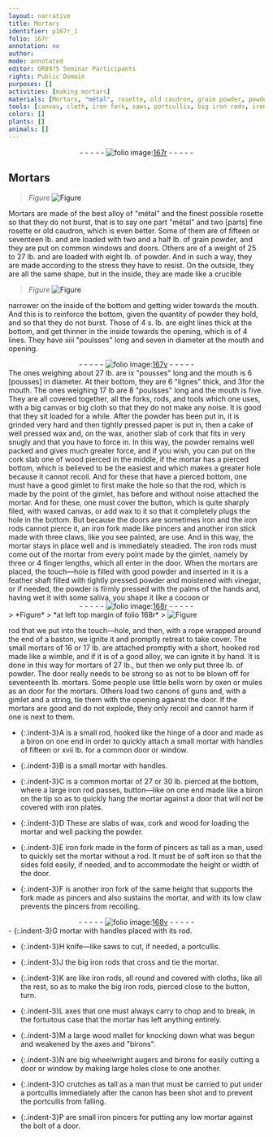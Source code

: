```yaml
---
layout: narrative
title: Mortars
identifier: p167r_1
folio: 167r
annotation: no
author:
mode: annotated
editor: GR8975 Seminar Participants
rights: Public Domain
purposes: []
activities: [making mortars]
materials: [Mortars, "métal", rosette, old caudron, grain powder, powder, forks, rods, wax, cork, wood, iron rods, vinegar, rope, baston, guns, gimlet, small rod, biron, small mortar, common mortar, mortar with handles, crutches]
tools: [canvas, cloth, iron fork, saws, portcullis, big iron rods, iron rods, axes, mallet, wheelwright augers, birons, iron pincers]
colors: []
plants: []
animals: []
---
```


 <div class="folio" align="center">- - - - - <a href="http://gallica.bnf.fr/ark:/12148/btv1b10500001g/f339.image" target="_blank"><img src="https://cu-mkp.github.io/GR8975-edition/assets/photo-icon.png" alt="folio image: " style="display:inline-block; margin-bottom:-3px;"/>167r</a> - - - - - </div> <span class="activity"></span> 

## Mortars

 
> *Figure*
> <a href="https://drive.google.com/open?id=0B9-oNrvWdlO5QTU2dDJtWHU5Nmc" target="_blank"><img src="https://cu-mkp.github.io/GR8975-edition/assets/photo-icon.png" alt="Figure" style="display:inline-block; margin-bottom:-3px;"/></a>
 
<span class="material">Mortars</span> are made of the best alloy of <span class="material">"métal"</span> and the finest possible <span class="material">rosette</span> so that they do not burst, that is to say one part "métal" and two [parts] fine rosette or <span class="material">old caudron</span>, which is even better. Some of them are of <span class="unit">fifteen or seventeen lb.</span> and are loaded with <span class="unit">two and a half lb.</span> of <span class="material">grain powder</span>, and they are put on common windows and doors. Others are of a weight of <span class="unit">25 to 27 lb.</span> and are loaded with <span class="unit">eight lb.</span> of <span class="material">powder</span>. And in such a way, they are made according to the stress they have to resist. On the outside, they are all the same shape, but in the inside, they are made like a crucible
 
> *Figure*
> <a href="https://drive.google.com/open?id=0B9-oNrvWdlO5OUZCVWpfdmlzbWc" target="_blank"><img src="https://cu-mkp.github.io/GR8975-edition/assets/photo-icon.png" alt="Figure" style="display:inline-block; margin-bottom:-3px;"/></a>
 
narrower on the inside of the bottom and getting wider towards the mouth. And this is to reinforce the bottom, given the quantity of <span class="material">powder</span> they hold, and so that they do not burst. Those of <span class="unit">4 s. lb.</span> are eight lines thick at the bottom, and get thinner in the inside towards the opening, which is of 4 lines. They have <span class="unit">xiii "poulsses"</span> long and <span class="unit">seven in diameter</span> at the mouth and opening.
 <div class="folio" align="center">- - - - - <a href="http://gallica.bnf.fr/ark:/12148/btv1b10500001g/f340.image" target="_blank"><img src="https://cu-mkp.github.io/GR8975-edition/assets/photo-icon.png" alt="folio image: " style="display:inline-block; margin-bottom:-3px;"/>167v</a> - - - - - </div> 
The ones weighing about <span class="unit">27 lb.</span> are <span class="unit">ix "pousses" long</span> and the mouth is <span class="unit">6 [pousses]</span> in diameter. At their bottom, they are <span class="unit">6 "lignes"</span> thick, and <span class="unit">3</span>for the mouth. The ones weighing <span class="unit">17 lb</span> are <span class="unit">8 "poulsses"</span> long and the mouth is <span class="unit">five</span>. They are all covered together, all the <span class="material">forks</span>, <span class="material">rods</span>, and tools which one uses, with a big <span class="tool">canvas</span> or big <span class="tool">cloth</span> so that they do not make any noise. It is good that they sit loaded for a while. After the <span class="material">powder</span> has been put in, it is grinded very hard and then tightly pressed paper is put in, then a cake of well pressed <span class="material">wax</span> and, on the wax, another slab of <span class="material">cork</span> that fits in very snugly and that you have to force in. In this way, the powder remains well packed and gives much greater force, and if you wish, you can put on the cork slab one of <span class="material">wood</span> pierced in the middle, if the mortar has a pierced bottom, which is believed to be the easiest and which makes a greater hole because it cannot recoil. And for these that have a pierced bottom, one must have a good gimlet to first make the hole so that the rod, which is made by the point of the gimlet, has before and without noise attached the mortar. And for these, one must cover the button, which is quite sharply filed, with waxed canvas, or add <span class="material">wax</span> to it so that it completely plugs the hole in the bottom. But because the doors are sometimes iron and the <span class="material">iron rods</span> cannot pierce it, an iron fork made like pincers and another iron stick made with three claws, like you see painted, are use. And in this way, the mortar stays in place well and is immediately steadied. The iron rods must come out of the mortar from every point made by the gimlet, namely by <span class="unit">three or 4 finger lengths</span>, which all enter in the door. When the mortars are placed, the touch—hole is filled with good powder and inserted in it is a feather shaft filled with tightly pressed powder and moistened with <span class="material">vinegar</span>, or if needed, the powder is firmly pressed with the palms of the hands and, having wet it with some saliva, you shape it like a cocoon or
 <div class="folio" align="center">- - - - - <a href="http://gallica.bnf.fr/ark:/12148/btv1b10500001g/f341.image" target="_blank"><img src="https://cu-mkp.github.io/GR8975-edition/assets/photo-icon.png" alt="folio image: " style="display:inline-block; margin-bottom:-3px;"/>168r</a> - - - - - </div> 
> *Figure*
> *at left top margin of folio 168r*
> <a href="https://drive.google.com/open?id=0B9-oNrvWdlO5RUdzVWVNM3l6QVU" target="_blank"><img src="https://cu-mkp.github.io/GR8975-edition/assets/photo-icon.png" alt="Figure" style="display:inline-block; margin-bottom:-3px;"/></a>
 
rod that we put into the touch—hole, and then, with a <span class="material">rope</span> wrapped around the end of a <span class="material">baston</span>, we ignite it and promptly retreat to take cover. The small mortars of <span class="unit">16 or 17 lb.</span> are attached promptly with a short, hooked rod made like a wimble, and if it is of a good alloy, we can ignite it by hand. It is done in this way for mortars of <span class="unit">27 lb.</span>, but then we only put <span class="unit">three lb.</span> of powder. The door really needs to be strong so as not to be blown off for <span class="unit">seventeenth lb.</span> mortars. Some people use little bells worn by oxen or mules as an door for the mortars. Others load two canons of <span class="material">guns</span> and, with a <span class="material">gimlet</span> and a string, tie them with the opening against the door. If the mortars are good and do not explode, they only recoil and cannot harm if one is next to them.
 
 
- {:.indent-3}A is a <span class="material">small rod</span>, hooked like the hinge of a door and made as a <span class="material">biron</span> on one end in order to quickly attach a small mortar with handles of fifteen or xvii lb. for a common door or window.
 
- {:.indent-3}B is a <span class="material">small mortar</span> with handles.
 
- {:.indent-3}C is a <span class="material">common mortar</span> of <span class="unit">27 or 30 lb</span>. pierced at the bottom, where a large iron rod passes, button—like on one end made like a biron on the tip so as to quickly hang the mortar against a door that will not be covered with iron plates.
 
- {:.indent-3}D These are slabs of <span class="material">wax</span>, <span class="material">cork</span> and <span class="material">wood</span> for loading the mortar and well packing the powder.
 
- {:.indent-3}E <span class="tool">iron fork</span> made in the form of pincers as tall as a man, used to quickly set the mortar without a rod. It must be of soft iron so that the sides fold easily, if needed, and to accommodate the height or width of the door.
 
- {:.indent-3}F is another <span class="tool">iron fork</span> of the same height that supports the fork made as pincers and also sustains the mortar, and with its low claw prevents the pincers from recoiling.
 <div class="folio" align="center">- - - - - <a href="http://gallica.bnf.fr/ark:/12148/btv1b10500001g/f342.image" target="_blank"><img src="https://cu-mkp.github.io/GR8975-edition/assets/photo-icon.png" alt="folio image: " style="display:inline-block; margin-bottom:-3px;"/>168v</a> - - - - - </div> 
- {:.indent-3}G <span class="material">mortar with handles</span> placed with its rod.
 
- {:.indent-3}H knife—like <span class="tool">saws</span> to cut, if needed, a <span class="tool">portcullis</span>.
 
- {:.indent-3}J the <span class="tool">big iron rods</span> that cross and tie the mortar.
 
- {:.indent-3}K are like <span class="tool">iron rods</span>, all round and covered with cloths, like all the rest, so as to make the big iron rods, pierced close to the button, turn.
 
- {:.indent-3}L <span class="tool">axes</span> that one must always carry to chop and to break, in the fortuitous case that the mortar has left anything entirely.
 
- {:.indent-3}M a large wood <span class="tool">mallet</span> for knocking down what was begun and weakened by the axes and "birons".
 
- {:.indent-3}N are big <span class="tool">wheelwright augers</span> and <span class="tool">birons</span> for easily cutting a door or window by making large holes close to one another.
 
- {:.indent-3}O <span class="material">crutches</span> as tall as a man that must be carried to put under a portcullis immediately after the canon has been shot and to prevent the portcullis from falling.
 
- {:.indent-3}P are small <span class="tool">iron pincers</span> for putting any low mortar against the bolt of a door.
 
 